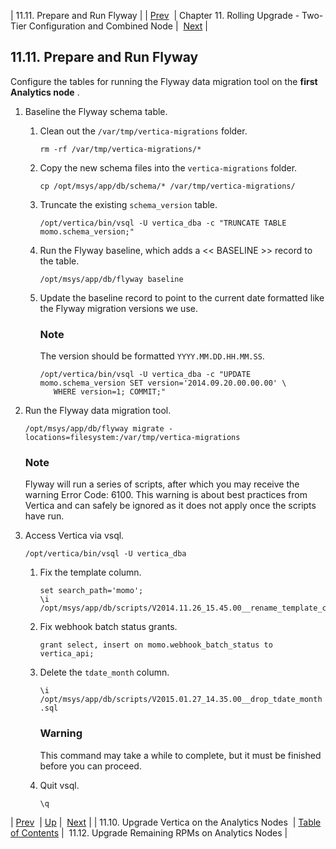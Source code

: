 | 11.11. Prepare and Run Flyway |
| [Prev](upgrade.two_tier.preparation.upgrade_vertica_rolling)  | Chapter 11. Rolling Upgrade - Two-Tier Configuration and Combined Node |  [Next](upgrade.two_tier.preparation.rpms_rolling) |

## 11.11. Prepare and Run Flyway

Configure the tables for running the Flyway data migration tool on the **first Analytics node** .

1.  Baseline the Flyway schema table.

    1.  Clean out the `/var/tmp/vertica-migrations` folder.

        `rm -rf /var/tmp/vertica-migrations/*`
    2.  Copy the new schema files into the `vertica-migrations` folder.

        `cp /opt/msys/app/db/schema/* /var/tmp/vertica-migrations/`
    3.  Truncate the existing `schema_version` table.

        `/opt/vertica/bin/vsql -U vertica_dba -c "TRUNCATE TABLE momo.schema_version;"`
    4.  Run the Flyway baseline, which adds a << BASELINE >> record to the table.

        `/opt/msys/app/db/flyway baseline`
    5.  Update the baseline record to point to the current date formatted like the Flyway migration versions we use.

        ### Note

        The version should be formatted `YYYY.MM.DD.HH.MM.SS`.

        ```
        /opt/vertica/bin/vsql -U vertica_dba -c "UPDATE momo.schema_version SET version='2014.09.20.00.00.00' \
           WHERE version=1; COMMIT;"
        ```

2.  Run the Flyway data migration tool.

    `/opt/msys/app/db/flyway migrate -locations=filesystem:/var/tmp/vertica-migrations`
    ### Note

    Flyway will run a series of scripts, after which you may receive the warning Error Code: 6100\. This warning is about best practices from Vertica and can safely be ignored as it does not apply once the scripts have run.

3.  Access Vertica via vsql.

    `/opt/vertica/bin/vsql -U vertica_dba`

    1.  Fix the template column.

        ```
        set search_path='momo';
        \i /opt/msys/app/db/scripts/V2014.11.26_15.45.00__rename_template_column.sql
        ```

    2.  Fix webhook batch status grants.

        `grant select, insert on momo.webhook_batch_status to vertica_api;`
    3.  Delete the `tdate_month` column.

        `\i /opt/msys/app/db/scripts/V2015.01.27_14.35.00__drop_tdate_month.sql`
        ### Warning

        This command may take a while to complete, but it must be finished before you can proceed.

    4.  Quit vsql.

        `\q`

| [Prev](upgrade.two_tier.preparation.upgrade_vertica_rolling)  | [Up](upgrade.two_tier_configuration_rolling) |  [Next](upgrade.two_tier.preparation.rpms_rolling) |
| 11.10. Upgrade Vertica on the Analytics Nodes  | [Table of Contents](index) |  11.12. Upgrade Remaining RPMs on Analytics Nodes |

